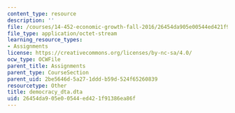 ```yaml
---
content_type: resource
description: ''
file: /courses/14-452-economic-growth-fall-2016/26454da905e00544ed421f91386ea86f_democracy_dta.dta
file_type: application/octet-stream
learning_resource_types:
- Assignments
license: https://creativecommons.org/licenses/by-nc-sa/4.0/
ocw_type: OCWFile
parent_title: Assignments
parent_type: CourseSection
parent_uid: 2be5646d-5a27-1ddd-b59d-524f65260839
resourcetype: Other
title: democracy_dta.dta
uid: 26454da9-05e0-0544-ed42-1f91386ea86f
---
```

